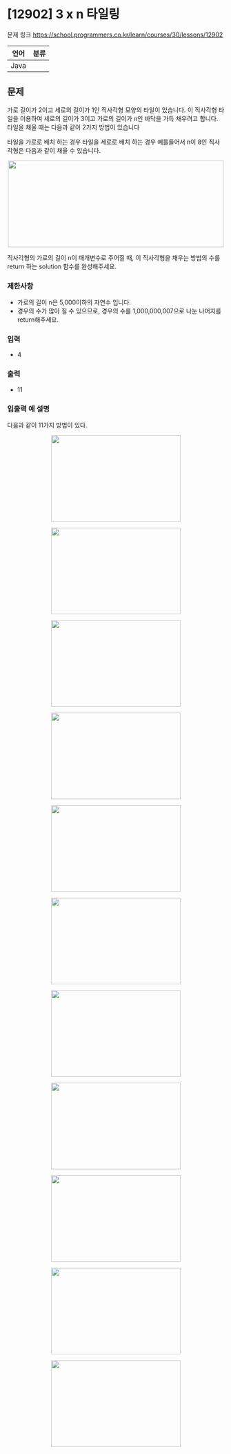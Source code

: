 # [12902] 3 x n 타일링

문제 링크 https://school.programmers.co.kr/learn/courses/30/lessons/12902

 | 언어   | 분류 |
|------|----|
 | Java |    |

## 문제
가로 길이가 2이고 세로의 길이가 1인 직사각형 모양의 타일이 있습니다. 이 직사각형 타일을 이용하여 세로의 길이가 3이고 가로의 길이가 n인 바닥을 가득 채우려고 합니다. 타일을 채울 때는 다음과 같이 2가지 방법이 있습니다

타일을 가로로 배치 하는 경우
타일을 세로로 배치 하는 경우
예를들어서 n이 8인 직사각형은 다음과 같이 채울 수 있습니다.

<p style="text-align: center"><img alt="" src="https://i.imgur.com/zBW7peI.png" style="width: 500px; height: 200px"></p>

직사각형의 가로의 길이 n이 매개변수로 주어질 때, 이 직사각형을 채우는 방법의 수를 return 하는 solution 함수를 완성해주세요.



### 제한사항
- 가로의 길이 n은 5,000이하의 자연수 입니다.
- 경우의 수가 많아 질 수 있으므로, 경우의 수를 1,000,000,007으로 나눈 나머지를 return해주세요.

### 입력
- 4
### 출력
- 11

### 입출력 예 설명 
다음과 같이 11가지 방법이 있다. 

<p style="text-align: center"><img alt="" src="https://i.imgur.com/nnoT9kL.png" style="width: 300px; height: 200px"></p>
<p style="text-align: center"><img alt="" src="https://i.imgur.com/QTZFrTH.png" style="width: 300px; height: 200px"></p>
<p style="text-align: center"><img alt="" src="https://i.imgur.com/YE1JfJn.png" style="width: 300px; height: 200px"></p>
<p style="text-align: center"><img alt="" src="https://i.imgur.com/QhYvRTr.png" style="width: 300px; height: 200px"></p>
<p style="text-align: center"><img alt="" src="https://i.imgur.com/NKgKTIR.png" style="width: 300px; height: 200px"></p>
<p style="text-align: center"><img alt="" src="https://i.imgur.com/3uobFxe.png" style="width: 300px; height: 200px"></p>
<p style="text-align: center"><img alt="" src="https://i.imgur.com/sEK9oor.png" style="width: 300px; height: 200px"></p>
<p style="text-align: center"><img alt="" src="https://i.imgur.com/u6dpiep.png" style="width: 300px; height: 200px"></p>
<p style="text-align: center"><img alt="" src="https://i.imgur.com/re3C19N.png" style="width: 300px; height: 200px"></p>
<p style="text-align: center"><img alt="" src="https://i.imgur.com/GerdAJB.png" style="width: 300px; height: 200px"></p>
<p style="text-align: center"><img alt="" src="https://i.imgur.com/ITcbWj0.png" style="width: 300px; height: 200px"></p>
